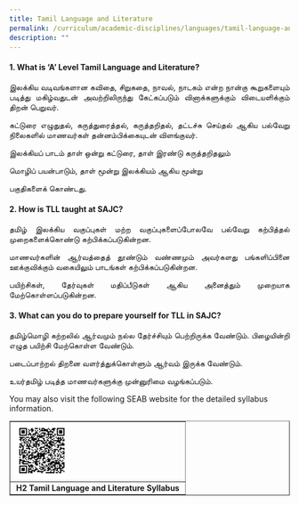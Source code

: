 ```yaml
---
title: Tamil Language and Literature
permalink: /curriculum/academic-disciplines/languages/tamil-language-and-literature/
description: ""
---
```

<h4><strong>1. What is &lsquo;A&rsquo; Level Tamil Language and Literature?</strong></h4>
<p align="justify">இலக்கிய வடிவங்களான கவிதை, சிறுகதை, நாவல், நாடகம் என்ற நான்கு கூறுகளையும் படித்து மகிழ்வதுடன் அவற்றிலிருந்து கேட்கப்படும் வினாக்களுக்கும் விடையளிக்கும் திறன் பெறுவர்.</p>
<p align="justify">கட்டுரை எழுதுதல், கருத்துரைத்தல், கருத்தறிதல், தட்டச்சு செய்தல் ஆகிய பல்வேறு நிலைகளில் மாணவர்கள் தன்னம்பிக்கையுடன் விளங்குவர்.</p>
<p align="justify">இலக்கியப் பாடம் தாள் ஒன்று கட்டுரை, தாள் இரண்டு கருத்தறிதலும்</p>
<p>மொழிப் பயன்பாடும், தாள் மூன்று இலக்கியம் ஆகிய மூன்று</p>
<p>பகுதிகளைக் கொண்டது.</p>
<h4><strong>2. How is TLL taught at SAJC?</strong></h4>
<p align="justify">தமிழ் இலக்கிய வகுப்புகள் மற்ற வகுப்புகளைப்போலவே பல்வேறு கற்பித்தல் முறைகளைக்கொண்டு கற்பிக்கப்படுகின்றன.</p>
<p align="justify">மாணவர்களின் ஆர்வத்தைத் தூண்டும் வண்ணமும் அவர்களது பங்களிப்பினை ஊக்குவிக்கும் வகையிலும் பாடங்கள் கற்பிக்கப்படுகின்றன.</p>
<p align="justify">பயிற்சிகள், தேர்வுகள் மதிப்பீடுகள் ஆகிய அனைத்தும் முறையாக மேற்கொள்ளப்படுகின்றன.</p>
<h4><strong>3. What can you do to prepare yourself for TLL in SAJC?</strong></h4>
<p align="justify">தமிழ்மொழி கற்றலில் ஆர்வமும் நல்ல தேர்ச்சியும் பெற்றிருக்க வேண்டும். பிழையின்றி எழுத பயிற்சி மேற்கொள்ள வேண்டும்.</p>
<p align="justify">படைப்பாற்றல் திறனை வளர்த்துக்கொள்ளும் ஆர்வம் இருக்க வேண்டும்.</p>
<p align="justify">உயர்தமிழ் படித்த மாணவர்களுக்கு முன்னுரிமை வழங்கப்படும்.</p>
<p>You may also visit the following SEAB website for the detailed syllabus information.</p>
<table style="border-collapse: collapse; width: 100%;" border="1">
<tbody>
<tr>
<td style="width: 100%;"><img style="width: 33%;" src="/images/tll.png" /></td>
</tr>
<tr>
<td style="width: 100%; text-align: center;"><strong>H2 Tamil Language and Literature Syllabus</strong></td>
</tr>
</tbody>
</table>